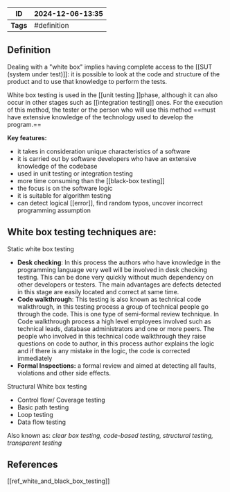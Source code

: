 | ID       | 2024-12-06-13:35 |
| -------- | ---------------- |
| **Tags** | #definition      |
## Definition

Dealing with a "white box" implies having complete access to the [[SUT (system under test)]]: it is possible to look at the code and structure of the product and to use that knowledge to perform the tests.

White box testing is used in the [[unit testing ]]phase, although it can also occur in other stages such as [[integration testing]] ones. For the execution of this method, the tester or the person who will use this method ==must have extensive knowledge of the technology used to develop the program.==

**Key features:**
- it takes in consideration unique characteristics of a software
- it is carried out by software developers who have an extensive knowledge of the codebase
- used in unit testing or integration testing
- more time consuming than the [[black-box testing]]
- the focus is on the software logic
- it is suitable for algorithm testing
- can detect logical [[error]], find random typos, uncover incorrect programming assumption

## White box testing techniques are:

Static white box testing
- **Desk checking**: In this process the authors who have knowledge in the programming language very well will be involved in desk checking testing. This can be done very quickly without much dependency on other developers or testers. The main advantages are defects detected in this stage are easily located and correct at same time. 
- **Code walkthrough**: This testing is also known as technical code walkthrough, in this testing process a group of technical people go through the code. This is one type of semi-formal review technique. In Code walkthrough process a high level employees involved such as technical leads, database administrators and one or more peers. The people who involved in this technical code walkthrough they raise questions on code to author, in this process author explains the logic and if there is any mistake in the logic, the code is corrected immediately
- **Formal Inspections:** a formal review and aimed at detecting all faults, violations and other side effects.

Structural White box testing
- Control flow/ Coverage testing
- Basic path testing
- Loop testing
- Data flow testing 

Also known as: *clear box testing, code-based testing, structural testing, transparent testing*
## References
[[ref_white_and_black_box_testing]]
